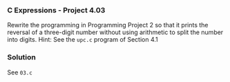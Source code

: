 ### C Expressions - Project 4.03

Rewrite the programming in Programming Project 2 so that it prints the reversal of a three-digit number without using arithmetic
to split the number into digits. Hint: See the ```upc.c``` program of Section 4.1

### Solution

See ```03.c```